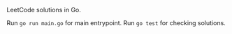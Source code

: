 LeetCode solutions in Go.

Run `go run main.go` for main entrypoint.
Run `go test` for checking solutions.